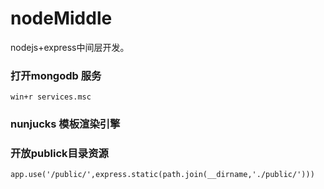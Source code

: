 # nodeMiddle
nodejs+express中间层开发。


### 打开mongodb 服务
    win+r services.msc
###  nunjucks 模板渲染引擎

### 开放publick目录资源
    app.use('/public/',express.static(path.join(__dirname,'./public/')))